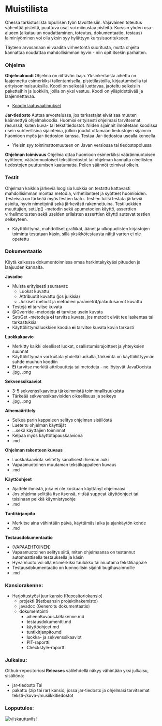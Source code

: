 ﻿# Muistilista

Ohessa tarkistuslista lopullisen työn tavoitteisiin. Vajavainen toteutus vähentää pisteitä, puuttuva osat voi miinustaa pisteitä. Kurssin yhden osa-alueen (aikataulun noudattaminen, toteutus, dokumentaatio, testaus) laiminlyöminen voi olla yksin syy hylättyyn kurssisuoritukseen.

Täyteen arvosanaan ei vaadita virheetöntä suoritusta, mutta ohjeita kannattaa noudattaa mahdollisimman hyvin - niin opit itsekin parhaiten.

### Ohjelma

**Ohjelmakoodi**
Ohjelma on riittävän laaja. Yksinkertaista aihetta on laajennettu esimerkiksi tallentamisella, pistetilastoilla, kirjautumisella tai erityisominaisuuksilla. Koodi on selkeää luettavaa, jaoteltu selkeisiin paketteihin ja luokkiin, joilla on yksi vastuu. Koodi on ylläpidettävää ja laajennettavaa.
* [Koodin laatuvaatimukset](Koodin-laatuvaatimukset.md)

**Jar-tiedosto**
Auttaa arvostelussa, jos tarkastajat eivät saa muuten käännettyä ohjelmakoodia. Huomioi erityisesti ohjelmasi tarvitsemat resurssit, kuten kuva- tai tekstitiedostot. Niiden sijainnit ilmoitetaan koodissa usein suhteellisina sijainteina, jolloin joudut ottamaan tiedostojen sijainnin huomioon myös jar-tiedoston kanssa. Testaa Jar-tiedostoa usealla koneella.
* Yleisin syy toimimattomuuteen on Javan versiossa tai tiedostopolussa

**Ohjelman toimivuus**
Ohjelma ottaa huomioon esimerkiksi vääränmuotoisen syötteen, vääränmuotoiset tekstitiedostot tai ohjelman kannalta oleellisten tiedostojen puuttumisen kaatumatta. Pelien säännöt toimivat oikein.

### Testit

Ohjelman kaikkia järkeviä loogisia luokkia on testattu kattavasti: mahdollisimman montaa metodia, virhetilanteet ja syötteet huomioiden. Testeissä on tärkeää myös testien laatu. Testien tulisi testata järkeviä asioita, hyvin nimettyinä sekä järkevästi rakennettuina. Testiluokkien muuttujien, setUp() -metodin sekä apumetodien käyttö, asserttien virheilmoitusten sekä useiden erilaisten asserttien käyttö auttavat testien selkeyteen.
* Käyttöliittymä, mahdolliset grafiikat, äänet ja ulkopuolisten kirjastojen toiminta testataan käsin, sillä yksikkötestausta näitä varten ei ole opetettu

### Dokumentaatio

Käytä kaikessa dokumentoinnissa omaa harkintakykyäsi pituuden ja laajuuden kannalta. 

**Javadoc**
* Muista erityisesti seuraavat:
  * Luokat kuvattu
  * Attribuutit kuvattu (jos julkisia)
  * Julkiset metodit ja metodien parametrit/palautusarvot kuvattu
* Testejä **ei** tarvitse kuvata
* @Override -metodeja **ei** tarvitse usein kuvata
* Set/Get -metodeja **ei** tarvitse kuvata, jos metodit eivät tee laskentaa tai tarkastuksia
* Käyttöliittymäluokkien koodia **ei** tarvitse kuvata kovin tarkasti

**Luokkakaavio**
* Merkitty kaikki oleelliset luokat, osallistumisrajoitteet ja yhteyksien suunnat
* Käyttöliittymän voi kuitata yhdellä luokalla, tärkeintä on käyttöliittyymän suhde muuhun koodiin
* **Ei** tarvitse merkitä attribuutteja tai metodeja - ne löytyvät JavaDocista
* .jpg, .png

**Sekvenssikaaviot**
* 3-5 sekvenssikaaviota tärkeimmistä toiminnallisuuksista
* Tärkeää sekvenssikaavioiden oikeellisuus ja selkeys
* .jpg, .png

**Aihemäärittely**
* Selkeä parin kappaleen selitys ohjelman sisällöstä
* Lueteltu ohjelman käyttäjät
* ...sekä käyttäjien toiminnat
* Kelpaa myös käyttötapauskaaviona
* .md

**Ohjelman rakenteen kuvaus**
* Luokkakaaviota selitetty sanallisesti hieman auki
* Vapaamuotoinen muutaman tekstikappaleen kuvaus
* .md

**Käyttöohjeet**
* Ajattele ihmistä, joka ei ole koskaan käyttänyt ohjelmaasi
* Jos ohjelma selittää itse itsensä, riittää suppeat käyttöohjeet tai toisinaan pelkkä käynnistysohje
* .md

**Tuntikirjanpito**
* Merkitse aina vähintään päivä, käyttämäsi aika ja ajankäytön kohde
* .md

**Testausdokumentaatio**
* (VAPAAEHTOINEN)
* Vapaamuotoinen selitys siitä, miten ohjelmaansa on testannut automaattisella testauksella ja käsin
* Hyvä muoto voi olla esimerkiksi taulukko tai muutama tekstikappale
* Testausdokumentaatio on luonnollisin sijainti bugihavainnoille
* .md

### Kansiorakenne:

* Harjoitustyösi juurikansio (Repositoriokansio)
  * projekti (Netbeansin projektihakemisto)
  * javadoc (Generoitu dokumentaatio)
  * dokumentointi
    * aiheenKuvausJaRakenne.md
    * testausdokumentti.md
    * käyttöohjeet.md
    * tuntikirjanpito.md
    * luokka- ja sekvenssikaaviot
    * PIT-raportti
    * Checkstyle-raportti
 
### Julkaisu:

Github-repositoriosi **Releases** välilehdellä näkyy vähintään yksi julkaisu, sisältönä:
* jar-tiedosto
Tai
* pakattu (zip tai rar) kansio, jossa jar-tiedosto ja ohjelmasi tarvitsemat teksti-/kuva-/musiikkitiedostot

### Lopputulos:

![viiskauttaviis](http://www.cs.helsinki.fi/u/laka/kuvat/viiskauttaviis.png)!
